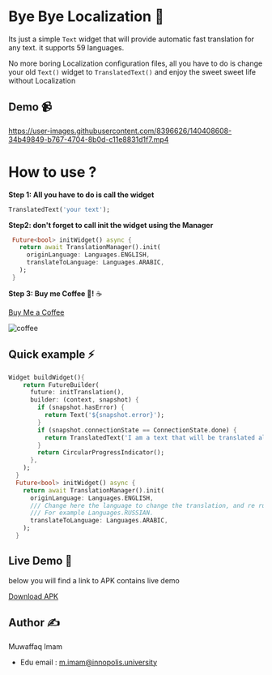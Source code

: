 # Bye Bye Localization 👋
Its just a simple `Text` widget that will provide automatic fast translation for any text. it supports 59 languages.

No more boring Localization configuration files, all you have to do is change your old `Text()` widget to `TranslatedText()` and enjoy the sweet sweet life without Localization
 
## Demo 📹

https://user-images.githubusercontent.com/8396626/140408608-34b49849-b767-4704-8b0d-c11e8831d1f7.mp4


# How to use ?
**Step 1: All you have to do is call the widget**

```dart
TranslatedText('your text');
```

 **Step2: don't forget to call init the widget using the Manager**

 ```dart
  Future<bool> initWidget() async {
    return await TranslationManager().init(
      originLanguage: Languages.ENGLISH,
      translateToLanguage: Languages.ARABIC,
    );
  } 
```

**Step 3: Buy me Coffee 🙂!** ☕️

[Buy Me a Coffee](https://bit.ly/3bHVfGH)

![coffee](https://user-images.githubusercontent.com/8396626/140408636-4b91040e-5d89-41e0-9fe4-0e814a142c62.png)

## Quick example ⚡️
```dart
Widget buildWidget(){
    return FutureBuilder(
      future: initTranslation(),
      builder: (context, snapshot) {
        if (snapshot.hasError) {
          return Text('${snapshot.error}');
        }
        if (snapshot.connectionState == ConnectionState.done) {
          return TranslatedText('I am a text that will be translated always');
        }
        return CircularProgressIndicator();
      },
    );
  }
  Future<bool> initWidget() async {
    return await TranslationManager().init(
      originLanguage: Languages.ENGLISH,
      /// Change here the language to change the translation, and re run.
      /// For example Languages.RUSSIAN.
      translateToLanguage: Languages.ARABIC,
    );
  }
```


## Live Demo 🔆
below you will find a link to APK contains live demo 

[Download APK](https://www.dropbox.com/s/3o6t4f9mxnf94hu/bye%20bye%20localization.apk?dl=0)

## Author ✍️
Muwaffaq Imam
- Edu email : m.imam@innopolis.university	
